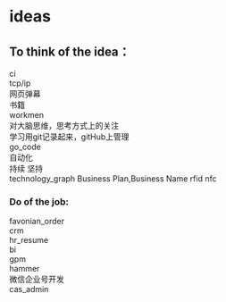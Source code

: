 # ideas  
## To think of the idea： 
ci   
tcp/ip   
网页弹幕  
书籍  
workmen   
对大脑思维，思考方式上的关注  
学习用git记录起来，gitHub上管理  
go_code  
自动化     
持续 坚持   
technology_graph 
Business Plan,Business Name 
rfid nfc  

### Do of the job: 
favonian_order  
crm  
hr_resume  
bi  
gpm  
hammer  
微信企业号开发  
cas_admin 
